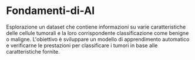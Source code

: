 # Fondamenti-di-AI
Esplorazione un dataset che contiene informazioni su varie caratteristiche delle cellule tumorali e la loro corrispondente classificazione come benigne o maligne. L'obiettivo è sviluppare un modello di apprendimento automatico e verificarne le prestazioni per classificare i tumori in base alle caratteristiche fornite. 
